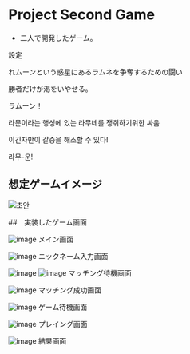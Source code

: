 # Project Second Game
 - 二人で開発したゲーム。

設定

れムーンという惑星にあるラムネを争奪するための闘い

勝者だけが渇をいやせる。

ラムーン！

라문이라는 행성에 있는 라무네를 쟁취하기위한 싸움

이긴자만이 갈증을 해소할 수 있다!

라무-운!

## 想定ゲームイメージ
![초안](https://github.com/SeongUHong/project-sg/assets/93868177/2a45fdab-f156-4eeb-80db-c85cd512e548)

##　実装したゲーム画面

![image](https://github.com/user-attachments/assets/5d41192c-06e3-41a1-8bf8-c457101466f1)
メイン画面

![image](https://github.com/user-attachments/assets/d4fc3553-2ef5-4320-ae4e-0c25ec94d89c)
ニックネーム入力画面

![image](https://github.com/user-attachments/assets/95bd482b-240e-4f9c-a59d-14c1bc091c3b)
![image](https://github.com/user-attachments/assets/a2a45043-04ed-43b7-adad-ff32535556a8)
マッチング待機画面

![image](https://github.com/user-attachments/assets/8e2e3230-064d-4125-bc6f-f876ffd12da2)
マッチング成功画面

![image](https://github.com/user-attachments/assets/5332ba23-55be-49b4-8d05-9eb3cef655ad)
ゲーム待機画面

![image](https://github.com/user-attachments/assets/c83949c3-587c-4fbc-bcb6-5f7b853e5287)
プレイング画面

![image](https://github.com/user-attachments/assets/31de02c0-8ce0-45bd-ac99-bb520bd2df6c)
結果画面


